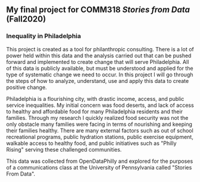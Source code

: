 ## My final project for COMM318 _Stories from Data_ (Fall2020)

### Inequality in Philadelphia

This project is created as a tool for philanthropic consulting. There is a lot of power held within this data and the analysis carried out that can be pushed forward and implemented to create change that will serve Philadelphia. All of this data is publicly available, but must be understood and applied for the type of systematic change we need to occur. In this project I will go through the steps of how to analyze, understand, use and apply this data to create positive change.

Philadelphia is a flourishing city, with drastic income, access, and public service inequalities. My initial concern was food deserts, and lack of access to healthy and affordable food for many Philadelphia residents and their families. Through my research I quickly realized food security was not the only obstacle many families were facing in terms of nourishing and keeping their families healthy. There are many external factors such as out of school recreational programs, public hydration stations, public exercise equipment, walkable access to healthy food, and public initiatives such as "Philly Rising" serving these challenged communities.

This data was collected from OpenDataPhilly and explored for the purposes of a communications class at the University of Pennsylvania called "Stories From Data". 